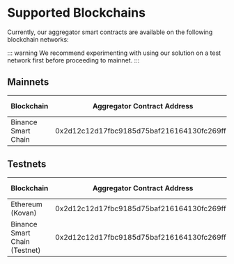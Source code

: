 <!--
order: 3
-->

# Supported Blockchains

Currently, our aggregator smart contracts are available on the following blockchain networks:

::: warning
We recommend experimenting with using our solution on a test network first before proceeding to mainnet.
:::

## Mainnets

| Blockchain          |        Aggregator Contract Address         | Update Interval |                                    Explorer                                    |
| ------------------- | :----------------------------------------: | :-------------: | :----------------------------------------------------------------------------: |
| Binance Smart Chain | 0x2d12c12d17fbc9185d75baf216164130fc269ff1 |     20 mins     | [link](https://bscscan.com/address/0x2d12c12d17fbc9185d75baf216164130fc269ff1) |

## Testnets

| Blockchain                    |        Aggregator Contract Address         | Update Interval |                                        Explorer                                        |
| ----------------------------- | :----------------------------------------: | :-------------: | :------------------------------------------------------------------------------------: |
| Ethereum (Kovan)              | 0x2d12c12d17fbc9185d75baf216164130fc269ff1 |     20 mins     | [link](https://kovan.etherscan.io/address/0x2d12c12d17fbc9185d75baf216164130fc269ff1)  |
| Binance Smart Chain (Testnet) | 0x2d12c12d17fbc9185d75baf216164130fc269ff1 |     20 mins     | [link](https://testnet.bscscan.com/address/0x2d12c12d17fbc9185d75baf216164130fc269ff1) |
